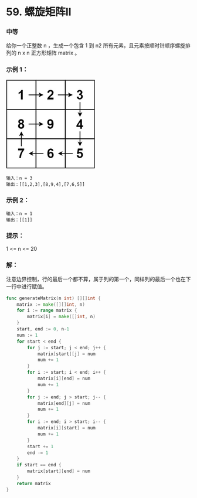 # 59. 螺旋矩阵II

### 中等

给你一个正整数 n ，生成一个包含 1 到 n2 所有元素，且元素按顺时针顺序螺旋排列的 n x n 正方形矩阵 matrix 。

### 示例 1：
![spiral](/file/img/spiraln.jpg)

    输入：n = 3
    输出：[[1,2,3],[8,9,4],[7,6,5]]

### 示例 2：

    输入：n = 1
    输出：[[1]]

### 提示：
1 <= n <= 20

### 解：

注意边界控制，行的最后一个都不算，属于列的第一个，同样列的最后一个也在下一行中进行赋值。

```go
func generateMatrix(n int) [][]int {
	matrix := make([][]int, n)
	for i := range matrix {
		matrix[i] = make([]int, n)
	}
	start, end := 0, n-1
	num := 1
	for start < end {
		for j := start; j < end; j++ {
			matrix[start][j] = num
			num += 1
		}
		for i := start; i < end; i++ {
			matrix[i][end] = num
			num += 1
		}
		for j := end; j > start; j-- {
			matrix[end][j] = num
			num += 1
		}
		for i := end; i > start; i-- {
			matrix[i][start] = num
			num += 1
		}
		start += 1
		end -= 1
	}
	if start == end {
		matrix[start][end] = num
	}
	return matrix
}
```